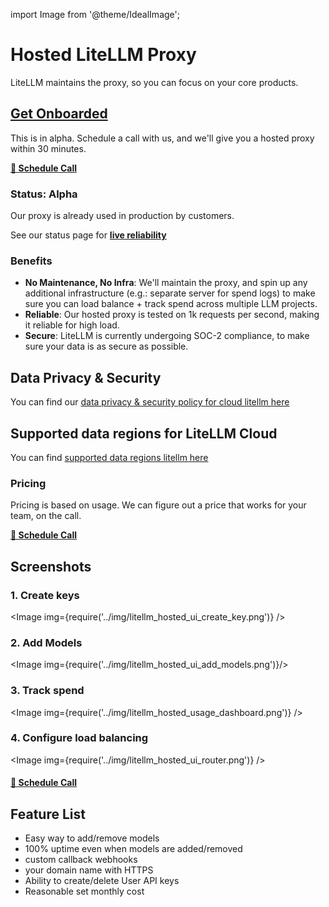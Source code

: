 import Image from '@theme/IdealImage';

# Hosted LiteLLM Proxy

LiteLLM maintains the proxy, so you can focus on your core products. 

## [**Get Onboarded**](https://calendly.com/d/4mp-gd3-k5k/litellm-1-1-onboarding-chat)

This is in alpha. Schedule a call with us, and we'll give you a hosted proxy within 30 minutes. 

[**🚨 Schedule Call**](https://calendly.com/d/4mp-gd3-k5k/litellm-1-1-onboarding-chat)

### **Status**: Alpha 

Our proxy is already used in production by customers. 

See our status page for [**live reliability**](https://status.litellm.ai/)

### **Benefits**
- **No Maintenance, No Infra**: We'll maintain the proxy, and spin up any additional infrastructure (e.g.: separate server for spend logs) to make sure you can load balance + track spend across multiple LLM projects. 
- **Reliable**: Our hosted proxy is tested on 1k requests per second, making it reliable for high load.
- **Secure**: LiteLLM is currently undergoing SOC-2 compliance, to make sure your data is as secure as possible.

## Data Privacy & Security

You can find our [data privacy & security policy for cloud litellm here](../docs/data_security#litellm-cloud)

## Supported data regions for LiteLLM Cloud

You can find [supported data regions litellm here](../docs/data_security#supported-data-regions-for-litellm-cloud)

### Pricing

Pricing is based on usage. We can figure out a price that works for your team, on the call. 

[**🚨 Schedule Call**](https://calendly.com/d/4mp-gd3-k5k/litellm-1-1-onboarding-chat)

## **Screenshots**

### 1. Create keys

<Image img={require('../img/litellm_hosted_ui_create_key.png')} />

### 2. Add Models

<Image img={require('../img/litellm_hosted_ui_add_models.png')}/>

### 3. Track spend 

<Image img={require('../img/litellm_hosted_usage_dashboard.png')} />


### 4. Configure load balancing 

<Image img={require('../img/litellm_hosted_ui_router.png')} />

#### [**🚨 Schedule Call**](https://calendly.com/d/4mp-gd3-k5k/litellm-1-1-onboarding-chat)

## Feature List 

- Easy way to add/remove models
- 100% uptime even when models are added/removed
- custom callback webhooks
- your domain name with HTTPS
- Ability to create/delete User API keys
- Reasonable set monthly cost